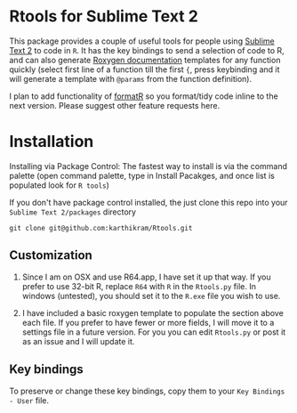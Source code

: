 # Rtools for Sublime Text 2
This package provides a couple of useful tools for people using [Sublime Text 2](http://www.sublimetext.com/) to code in `R`. It has the key bindings to send a selection of code to R, and can also generate [Roxygen documentation](http://cran.r-project.org/package=roxygen2
) templates for any function quickly (select first line of a function till the first `{`, press keybinding and it will generate a template with `@params` from the function definition).

I plan to add functionality of [formatR](http://cran.r-project.org/package=formatR
) so you format/tidy code inline to the next version. Please suggest other feature requests here.

# Installation

Installing via Package Control: The fastest way to install is via the command palette (open command palette, type in Install Pacakges, and once list is populated look for `R tools`)

If you don't have package control installed, the just clone this repo into your `Sublime Text 2/packages` directory

```
git clone git@github.com:karthikram/Rtools.git
```



## Customization

1. Since I am on OSX and use R64.app, I have set it up that way. If you prefer to use 32-bit R, replace `R64` with `R` in the `Rtools.py` file. In windows (untested), you should set it to the `R.exe` file you wish to use.

2. I have included a basic roxygen template to populate the section above each file. If you prefer to have fewer or more fields, I will move it to a settings file in a future version. For you you can edit `Rtools.py` or post it as an issue and I will update it.

## Key bindings

To preserve or change these key bindings, copy them to your `Key Bindings - User` file.
